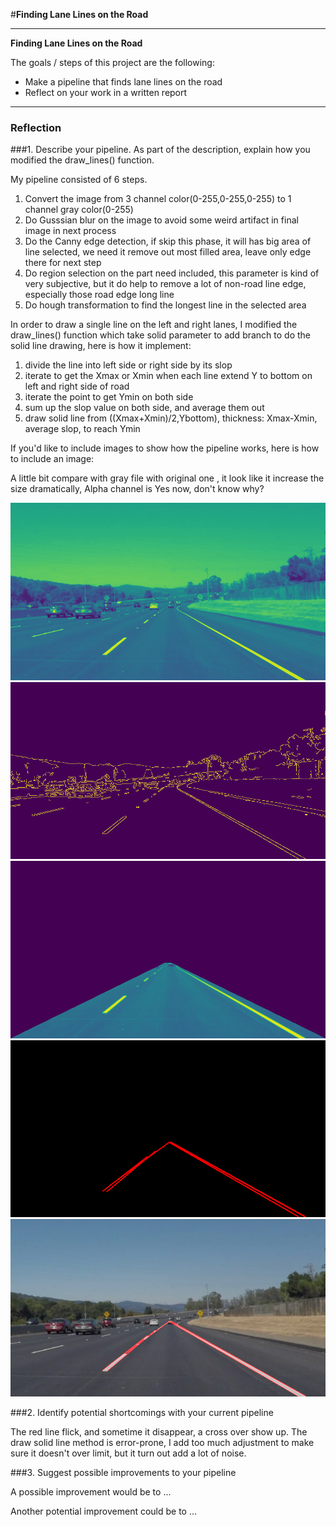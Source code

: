 #**Finding Lane Lines on the Road** 


---

**Finding Lane Lines on the Road**

The goals / steps of this project are the following:
* Make a pipeline that finds lane lines on the road
* Reflect on your work in a written report


[//]: # (Image References)


[image5]:./processed_images/gray_canny_region_hough_combinedsolidWhiteCurve.jpg
[image4]:/processed_images/gray_canny_region_houghsolidWhiteCurve.jpg
[image3]:/processed_images/gray_canny_region_solidWhiteCurve.jpg
[image2]:/processed_images/gray_canny_solidWhiteCurve.jpg
[image1]:/processed_images/gray_solidWhiteCurve.jpg


---

### Reflection

###1. Describe your pipeline. As part of the description, explain how you modified the draw_lines() function.

My pipeline consisted of 6 steps. 

1. Convert the image from 3 channel color(0-255,0-255,0-255)  to 1 channel gray color(0-255)
2. Do Gusssian blur on the image to avoid some weird artifact in final image in next process
3. Do the Canny edge detection, if skip this phase, it will has big area of line selected, we need it remove out most filled area, leave only edge there for next step
4. Do region selection on the part need included, this parameter is kind of very subjective, but it do help to remove a lot of non-road line edge, especially those road edge long line    
5. Do hough transformation to find the longest line in the selected area


In order to draw a single line on the left and right lanes, I modified the draw_lines() function which take solid parameter to add branch to do the solid line drawing, here is how it implement:

1. divide the line into left side or right side by its slop
2. iterate to get the Xmax or Xmin  when each line extend Y to bottom on left and right side of road
3. iterate the point to  get Ymin  on both side
3. sum up the slop value on both side, and average them out
4. draw solid line from ((Xmax+Xmin)/2,Ybottom),  thickness: Xmax-Xmin, average slop, to reach Ymin


If you'd like to include images to show how the pipeline works, here is how to include an image: 

A little bit compare with gray file with original one , it look like it increase the size dramatically, Alpha channel is Yes now, don't know why?


![alt text][image1]
![alt text][image2]
![alt text][image3]
![alt text][image4]
![alt text][image5]


###2. Identify potential shortcomings with your current pipeline

The red line flick, and sometime it disappear, a cross over show up.
The draw solid line method is error-prone, I add too much adjustment to make sure it doesn't over limit, but it turn out add a lot of noise.


###3. Suggest possible improvements to your pipeline

A possible improvement would be to ...

Another potential improvement could be to ...